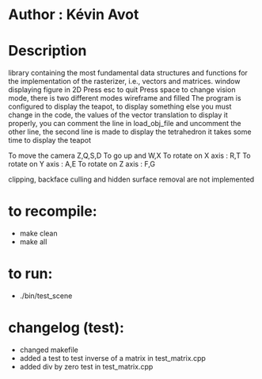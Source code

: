 # Author : Kévin Avot
# Description 
library containing the most fundamental data structures and functions for the implementation of the rasterizer, i.e., vectors and matrices.
window displaying figure in 2D
Press esc to quit
Press space to change vision mode, there is two different modes wireframe and filled
The program is configured to display the teapot, to display something else you must change in the code, the values of the vector translation to display it properly, you can comment the line in load_obj_file and uncomment the other line, the second line is made to display the tetrahedron
it takes some time to display the teapot

To move the camera Z,Q,S,D
To go up and W,X
To rotate on X axis : R,T
To rotate on Y axis : A,E
To rotate on Z axis : F,G

clipping, backface culling and hidden surface removal are not implemented


# to recompile:
- make clean
- make all

# to run:
- ./bin/test_scene

# changelog (test):
- changed makefile
- added a test to test inverse of a matrix in test_matrix.cpp
- added div by zero test in test_matrix.cpp
